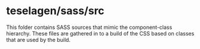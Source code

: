 # teselagen/sass/src

This folder contains SASS sources that mimic the component-class hierarchy. These files
are gathered in to a build of the CSS based on classes that are used by the build.
